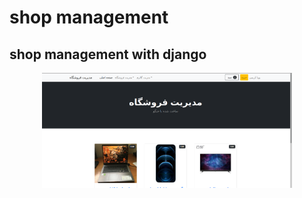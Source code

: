 # shop management

## shop management with django

<p align="center"><a href="https://laravel.com" target="_blank"><img src="https://raw.githubusercontent.com/Alireza-QK/shop_management/master/shop_management.png" width="400"></a></p>

